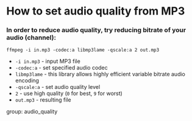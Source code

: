# How to set audio quality from MP3

### In order to reduce audio quality, try reducing bitrate of your audio (channel):

```ffmpeg
ffmpeg -i in.mp3 -codec:a libmp3lame -qscale:a 2 out.mp3
```

- `-i in.mp3` - input MP3 file
- `-codec:a` - set specified audio codec
- `libmp3lame` - this library allows highly efficient variable bitrate audio encoding
- `-qscale:a` - set audio quality level
- `2` - use high quality (`0` for best, `9` for worst)
- `out.mp3` - resulting file

group: audio_quality


